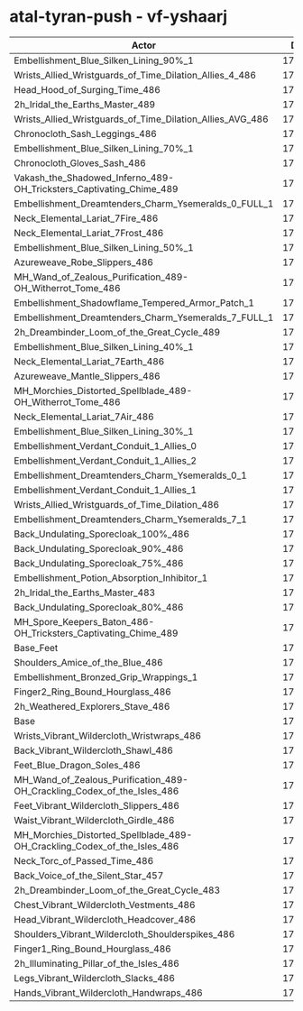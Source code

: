 # atal-tyran-push - vf-yshaarj
| Actor | DPS | Increase |
|---|:---:|:---:|
|Embellishment_Blue_Silken_Lining_90%_1|174816|1.83%|
|Wrists_Allied_Wristguards_of_Time_Dilation_Allies_4_486|174783|1.81%|
|Head_Hood_of_Surging_Time_486|174468|1.63%|
|2h_Iridal_the_Earths_Master_489|174374|1.57%|
|Wrists_Allied_Wristguards_of_Time_Dilation_Allies_AVG_486|174307|1.53%|
|Chronocloth_Sash_Leggings_486|174164|1.45%|
|Embellishment_Blue_Silken_Lining_70%_1|174123|1.43%|
|Chronocloth_Gloves_Sash_486|174082|1.40%|
|Vakash_the_Shadowed_Inferno_489-OH_Tricksters_Captivating_Chime_489|173958|1.33%|
|Embellishment_Dreamtenders_Charm_Ysemeralds_0_FULL_1|173539|1.09%|
|Neck_Elemental_Lariat_7Fire_486|173506|1.07%|
|Neck_Elemental_Lariat_7Frost_486|173489|1.06%|
|Embellishment_Blue_Silken_Lining_50%_1|173459|1.04%|
|Azureweave_Robe_Slippers_486|173404|1.01%|
|MH_Wand_of_Zealous_Purification_489-OH_Witherrot_Tome_486|173323|0.96%|
|Embellishment_Shadowflame_Tempered_Armor_Patch_1|173246|0.92%|
|Embellishment_Dreamtenders_Charm_Ysemeralds_7_FULL_1|173242|0.91%|
|2h_Dreambinder_Loom_of_the_Great_Cycle_489|173198|0.89%|
|Embellishment_Blue_Silken_Lining_40%_1|173148|0.86%|
|Neck_Elemental_Lariat_7Earth_486|173135|0.85%|
|Azureweave_Mantle_Slippers_486|173121|0.84%|
|MH_Morchies_Distorted_Spellblade_489-OH_Witherrot_Tome_486|172992|0.77%|
|Neck_Elemental_Lariat_7Air_486|172972|0.76%|
|Embellishment_Blue_Silken_Lining_30%_1|172790|0.65%|
|Embellishment_Verdant_Conduit_1_Allies_0|172709|0.60%|
|Embellishment_Verdant_Conduit_1_Allies_2|172701|0.60%|
|Embellishment_Dreamtenders_Charm_Ysemeralds_0_1|172634|0.56%|
|Embellishment_Verdant_Conduit_1_Allies_1|172618|0.55%|
|Wrists_Allied_Wristguards_of_Time_Dilation_486|172483|0.47%|
|Embellishment_Dreamtenders_Charm_Ysemeralds_7_1|172461|0.46%|
|Back_Undulating_Sporecloak_100%_486|172352|0.40%|
|Back_Undulating_Sporecloak_90%_486|172267|0.35%|
|Back_Undulating_Sporecloak_75%_486|172194|0.30%|
|Embellishment_Potion_Absorption_Inhibitor_1|172170|0.29%|
|2h_Iridal_the_Earths_Master_483|172142|0.27%|
|Back_Undulating_Sporecloak_80%_486|172134|0.27%|
|MH_Spore_Keepers_Baton_486-OH_Tricksters_Captivating_Chime_489|172120|0.26%|
|Base_Feet|172019|0.20%|
|Shoulders_Amice_of_the_Blue_486|171881|0.12%|
|Embellishment_Bronzed_Grip_Wrappings_1|171788|0.07%|
|Finger2_Ring_Bound_Hourglass_486|171764|0.05%|
|2h_Weathered_Explorers_Stave_486|171752|0.05%|
|Base|171672|0.00%|
|Wrists_Vibrant_Wildercloth_Wristwraps_486|171629|-0.03%|
|Back_Vibrant_Wildercloth_Shawl_486|171602|-0.04%|
|Feet_Blue_Dragon_Soles_486|171551|-0.07%|
|MH_Wand_of_Zealous_Purification_489-OH_Crackling_Codex_of_the_Isles_486|171519|-0.09%|
|Feet_Vibrant_Wildercloth_Slippers_486|171431|-0.14%|
|Waist_Vibrant_Wildercloth_Girdle_486|171420|-0.15%|
|MH_Morchies_Distorted_Spellblade_489-OH_Crackling_Codex_of_the_Isles_486|171343|-0.19%|
|Neck_Torc_of_Passed_Time_486|171274|-0.23%|
|Back_Voice_of_the_Silent_Star_457|171126|-0.32%|
|2h_Dreambinder_Loom_of_the_Great_Cycle_483|171094|-0.34%|
|Chest_Vibrant_Wildercloth_Vestments_486|171065|-0.35%|
|Head_Vibrant_Wildercloth_Headcover_486|171059|-0.36%|
|Shoulders_Vibrant_Wildercloth_Shoulderspikes_486|170930|-0.43%|
|Finger1_Ring_Bound_Hourglass_486|170902|-0.45%|
|2h_Illuminating_Pillar_of_the_Isles_486|170672|-0.58%|
|Legs_Vibrant_Wildercloth_Slacks_486|170613|-0.62%|
|Hands_Vibrant_Wildercloth_Handwraps_486|170371|-0.76%|
